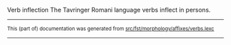 Verb inflection
The Tavringer Romani language verbs inflect in persons.

* * *

<small>This (part of) documentation was generated from [src/fst/morphology/affixes/verbs.lexc](https://github.com/giellalt/lang-rmu-x-testing/blob/main/src/fst/morphology/affixes/verbs.lexc)</small>

---

